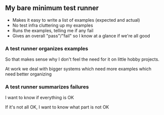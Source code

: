 ## My bare minimum test runner

- Makes it easy to write a list of examples (expected and actual)
- No test infra cluttering up my examples
- Runs the examples, telling me if any fail
- Gives an overall "pass"/"fail" so I know at a glance if we're all good

### A test runner organizes examples

So that makes sense why I don't feel the need for it on little hobby projects.

At work we deal with bigger systems which need more examples which need better organizing

### A test runner summarizes failures

I want to know if everything is OK

If it's not all OK, I want to know what part is not OK

